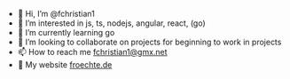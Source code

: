 - 👋 Hi, I’m @fchristian1
- 👀 I’m interested in js, ts, nodejs, angular, react, (go)
- 🌱 I’m currently learning go
- 💞️ I’m looking to collaborate on projects for beginning to work in projects
- 📫 How to reach me fchristian1@gmx.net
- 📰 My website [froechte.de](https://froechte.de)

<!---
fchristian1/fchristian1 is a ✨ special ✨ repository because its `README.md` (this file) appears on your GitHub profile.
You can click the Preview link to take a look at your changes.
--->
